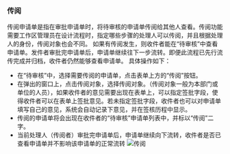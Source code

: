 ﻿
### 传阅
传阅申请单是指在审批申请单时，将待审核的申请单传阅给其他人查看。传阅功能需要工作区管理员在设计流程时，指定哪些步骤的处理人可以传阅，并且根据处理人的身份，传阅对象也会不同。
如果有传阅发生，则收件者能在“待审核”中查看申请单。发件者审批完申请单后，申请单继续往下一步流转。即便此流程已先行流传完成并归档，收件者仍然能够查看申请单。
具体操作如下：

- 在“待审核”中，选择需要传阅的申请单，点击表单上方的“传阅”按钮。		
- 在弹出的窗口上，点击传阅对象，选择传阅对象。（传阅对象一般为本部门或单位的人员），如果收件者的意见需要出现在表单上，可以指定签批字段，使得收件者可以在表单上签批意见。若未指定签批字段，收件者也可以对申请单填写自己的意见，系统会自动记录下意见，并在签核历程中显示。
- 传阅的申请单将会出现在收件者的“待审核”申请单列表中，并标以“传阅”二字。
- 当前处理人（传阅者）审批完申请单后，申请单继续向下流转，收件者是否已查看申请单并不影响该申请单的正常流转
 ![传阅
 ](images/传阅.png)
